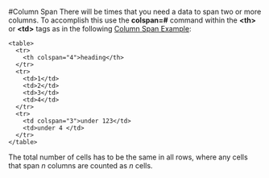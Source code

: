 
#Column Span
There will be times that you need a data to span two or more columns.  To accomplish this use the **colspan=#** command 
within the **&lt;th&gt;** or **&lt;td&gt;** tags as in the 
following <a href="archives/Class Htmls/example5.htm" target="_blank">Column Span Example</a>:

~~~
<table>
  <tr>
    <th colspan="4">heading</th>
  </tr>
  <tr>
    <td>1</td>
    <td>2</td>
    <td>3</td>
    <td>4</td>
  </tr>
  <tr>
    <td colspan="3">under 123</td>
    <td>under 4 </td>
  </tr>
</table>
~~~

The total number of cells has to be the same in all rows, where any cells that span *n* columns are counted as *n* cells.

